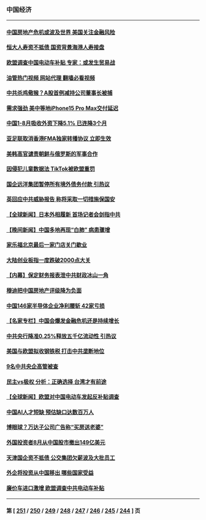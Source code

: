 ### 中国经济
---
#### [中国房地产危机或波及世界 美国关注金融风险](../../pages/ncid283/n14074810.md?09162045) 
#### [恒大人寿资不抵债 国资背景海港人寿接盘](../../pages/ncid283/n14074750.md?09162045) 
#### [欧盟调查中国电动车补贴 专家：或发生贸易战](../../pages/ncid283/n14074587.md?09162045) 
#### [油管热门视频 网站代理 翻墙必看视频](http://138.2.39.72:81/youtube.html?epic-marker?09162045)
#### [中共杀鸡儆猴？A股首例减持公司董事长被捕](../../pages/ncid283/n14074632.md?09162045) 
#### [需求强劲 美中等地iPhone15 Pro Max交付延迟](../../pages/ncid283/n14074640.md?09162045) 
#### [中国1-8月吸收外资下降5.1% 已连降3个月](../../pages/ncid283/n14074371.md?09162045) 
#### [亚足联取消香港FMA独家转播协议 立即生效](../../pages/ncid283/n14074484.md?09162045) 
#### [美韩高官谴责朝鲜与俄罗斯的军事合作](../../pages/ncid283/n14074508.md?09162045) 
#### [因侵犯儿童数据法 TikTok被欧盟重罚](../../pages/ncid283/n14074553.md?09162045) 
#### [国企远洋集团暂停所有境外债务付款 引热议](../../pages/ncid283/n14074476.md?09162045) 
#### [英回应中共威胁报告 称将采取一切措施保国安](../../pages/ncid283/n14074436.md?09162045) 
#### [【全球新闻】日本外相履新 首场记者会剑指中共](../../pages/ncid283/n14074352.md?09162045) 
#### [【晚间新闻】中国多地再现“白肺” 病患骤增](../../pages/ncid283/n14074350.md?09162045) 
#### [家乐福北京最后一家门店关门歇业](../../pages/ncid283/n14074074.md?09162045) 
#### [大陆创业板指一度跌破2000点大关](../../pages/ncid283/n14074179.md?09162045) 
#### [【内幕】保定财务报表泄中共财政冰山一角](../../pages/ncid283/n14073874.md?09162045) 
#### [穆迪把中国房地产评级降为负面](../../pages/ncid283/n14074013.md?09162045) 
#### [中国146家半导体企业净利腰斩 42家亏损](../../pages/ncid283/n14074003.md?09162045) 
#### [【名家专栏】中国会爆发金融危机还是持续增长](../../pages/ncid283/n14073758.md?09162045) 
#### [中共央行降准0.25%释放五千亿流动性 引热议](../../pages/ncid283/n14073633.md?09162045) 
#### [美国与欧盟拟收钢铁税 打击中共垄断地位](../../pages/ncid283/n14073231.md?09162045) 
#### [9名中共央企高管被查](../../pages/ncid283/n14073675.md?09162045) 
#### [民主vs极权 分析：正确选择 台湾才有前途](../../pages/ncid283/n14072615.md?09162045) 
#### [【全球新闻】欧盟对中国电动车发起反补贴调查](../../pages/ncid283/n14073620.md?09162045) 
#### [中国AI人才短缺 预估缺口达数百万人](../../pages/ncid283/n14073448.md?09162045) 
#### [博眼球？万达子公司广告称“买房送老婆”](../../pages/ncid283/n14073390.md?09162045) 
#### [外国投资者8月从中国股市撤出149亿美元](../../pages/ncid283/n14073270.md?09162045) 
#### [天津国企资不抵债 公交集团欠薪波及大批员工](../../pages/ncid283/n14073263.md?09162045) 
#### [外企将投资从中国移出 哪些国家受益](../../pages/ncid283/n14073217.md?09162045) 
#### [廉价车进口激增 欧盟调查中共电动车补贴](../../pages/ncid283/n14073111.md?09162045) 

---
#### 第 [ [251](./251.md?09162045) / [250](./250.md?09162045) / [249](./249.md?09162045) / [248](./248.md?09162045) / [247](./247.md?09162045) / [246](./246.md?09162045) / [245](./245.md?09162045) / [244](./244.md?09162045) ] 页
